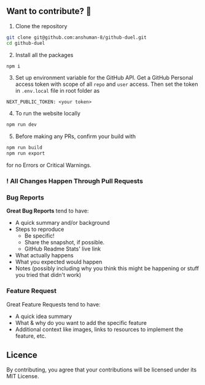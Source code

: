 
## Want to contribute? 🤔

1. Clone the repository
```bash
git clone git@github.com:anshuman-8/github-duel.git
cd github-duel
```
2. Install all the packages
```bash
npm i 
```
3. Set up environment variable for the GitHub API.
    Get a GitHub Personal access token with scope of all `repo` and `user` access.
    Then set the token in `.env.local` file in root folder as
```.env
NEXT_PUBLIC_TOKEN: <your token>
```
4. To run the website locally 
```bash
npm run dev
```
5. Before making any PRs, confirm your build with 

```bash
npm run build
npm run export
```
for no Errors or Critical Warnings.

### ! All Changes Happen Through Pull Requests

### Bug Reports

**Great Bug Reports** tend to have:

-   A quick summary and/or background
-   Steps to reproduce
    -   Be specific!
    -   Share the snapshot, if possible.
    -   GitHub Readme Stats' live link
-   What actually happens
-   What you expected would happen
-   Notes (possibly including why you think this might be happening or stuff you tried that didn't work)

### Feature Request

Great Feature Requests tend to have:
- A quick idea summary
- What & why do you want to add the specific feature
- Additional context like images, links to resources to implement the feature, etc.


## Licence
By contributing, you agree that your contributions will be licensed under its MIT License.

